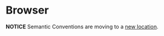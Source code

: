 # Browser

**NOTICE** Semantic Conventions are moving to a
[new location](http://github.com/open-telemetry/semantic-conventions).
